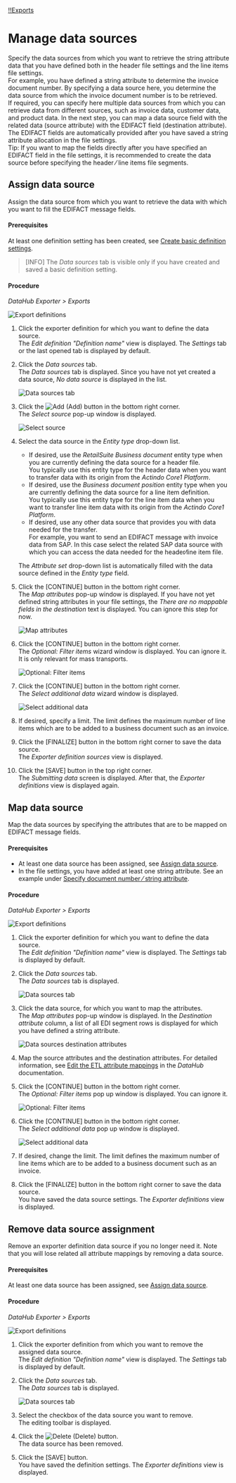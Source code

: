 [!!Exports](../UserInterface/01_Exports.md)

# Manage data sources
Specify the data sources from which you want to retrieve the string attribute data that you have defined both in the header file settings and the line items file settings.   
For example, you have defined a string attribute to determine the invoice document number. By specifying a data source here, you determine the data source from which the invoice document number is to be retrieved.    
If required, you can specify here multiple data sources from which you can retrieve data from different sources, such as invoice data, customer data, and product data. In the next step, you can map a data source field with the related data (source attribute) with the EDIFACT field (destination attribute). The EDIFACT fields are automatically provided after you have saved a string attribute allocation in the file settings.   
Tip: If you want to map the fields directly after you have specified an EDIFACT field in the file settings, it is recommended to create the data source before specifying the header &frasl; line items file segments.



## Assign data source

Assign the data source from which you want to retrieve the data with which you want to fill the EDIFACT message fields.

#### Prerequisites

At least one definition setting has been created, see [Create basic definition settings](./01_ManageDefinitions.md#create-basic-definition-settings).
>[INFO] The *Data sources* tab is visible only if you have created and saved a basic definition setting. 

#### Procedure

*DataHub Exporter > Exports*

![Export definitions](../../Assets/Screenshots/EDI/Operation/ExportDefinitions.png "[Export definitions]")

1. Click the exporter definition for which you want to define the data source.   
    The *Edit definition "Definition name"* view is displayed. The *Settings* tab or the last opened tab is displayed by default.

2. Click the *Data sources* tab.   
    The *Data sources* tab is displayed. Since you have not yet created a data source, *No data source* is displayed in the list. 

    ![Data sources tab](../../Assets/Screenshots/EDI/Operation/DataSourcesList.png "[Data sources tab]")

3. Click the ![Add](../../Assets/Icons/Plus01.png "[Add]") (Add) button in the bottom right corner.     
    The *Select source* pop-up window is displayed.

    ![Select source](../../Assets/Screenshots/EDI/Operation/DataSourcesSelectSource.png "[Select source]")

4. Select the data source in the *Entity type* drop-down list.   
    - If desired, use the *RetailSuite Business document* entity type when you are currently defining the data source for a header file.    
    You typically use this entity type for the header data when you want to transfer data with its origin from the *Actindo Core1 Platform*.
    - If desired, use the *Business document position* entity type when you are currently defining the data source for a line item definition.   
    You typically use this entity type for the line item data when you want to transfer line item data with its origin from the *Actindo Core1 Platform*.  
    - If desired, use any other data source that provides you with data needed for the transfer.   
    For example, you want to send an EDIFACT message with invoice data from SAP. In this case select the related SAP data source with which you can access the data needed for the header&frasl;line item file.   
    
    The *Attribute set* drop-down list is automatically filled with the data source defined in the *Entity type* field.
    
5. Click the [CONTINUE] button in the bottom right corner.   
    The *Map attributes* pop-up window is displayed. If you have not yet defined string attributes in your file settings, the *There are no mappable fields in the destination* text is displayed. You can ignore this step for now.

    ![Map attributes](../../Assets/Screenshots/EDI/Operation/DataSourcesMapAttributes.png "[Map attributes]")

6. Click the [CONTINUE] button in the bottom right corner.   
    The *Optional: Filter items* wizard window is displayed. You can ignore it. It is only relevant for mass transports.

     ![Optional: Filter items](../../Assets/Screenshots/EDI/Operation/DataSourcesOptionalFilterItems.png "[Optional:Filter items]")

7. Click the [CONTINUE] button in the bottom right corner.   
    The *Select additional data* wizard window is displayed. 

    ![Select additional data](../../Assets/Screenshots/EDI/Operation/DataSourcesSelectAdditionalData.png "[Select additional data]")

8. If desired, specify a limit. The limit defines the maximum number of line items which are to be added to a business document such as an invoice. <!---Julian, ist das richtig?-->

9. Click the [FINALIZE] button in the bottom right corner to save the data source.   
   The *Exporter definition sources* view is displayed.

10. Click the [SAVE] button in the top right corner.    
   The *Submitting data* screen is displayed. After that, the *Exporter definitions* view is displayed again. 



## Map data source

Map the data sources by specifying the attributes that are to be mapped on EDIFACT message fields.

#### Prerequisites

- At least one data source has been assigned, see [Assign data source](#assign-data-source).
- In the file settings, you have added at least one string attribute. See an example under [Specify document number &frasl; string attribute](./02_ManageHeaderFileSett.md#specify-document-number-⁄-string-attribute).

#### Procedure

*DataHub Exporter > Exports*

![Export definitions](../../Assets/Screenshots/EDI/Operation/ExportDefinitions.png "[Export definitions]")

1. Click the exporter definition for which you want to define the data source.   
    The *Edit definition "Definition name"* view is displayed. The *Settings* tab is displayed by default.

2. Click the *Data sources* tab.   
    The *Data sources* tab is displayed.  

    ![Data sources tab](../../Assets/Screenshots/EDI/Operation/DataSourcesListWithEntries.png "[Data sources tab]")

3. Click the data source, for which you want to map the attributes.   
    The *Map attributes* pop-up window is displayed. In the *Destination attribute* column, a list of all EDI segment rows is displayed for which you have defined a string attribute.

    ![Data sources destination attributes](../../Assets/Screenshots/EDI/Operation/DataSourcesDestinationAttributes.png "[Data sources destination attributes]")

4. Map the source attributes and the destination attributes. For detailed information, see [Edit the ETL attribute mappings](../../DataHub/Operation/01_ManageETLMappings.md#edit-an-etl-attribute-set-mapping) in the *DataHub* documentation.

5. Click the [CONTINUE] button in the bottom right corner.   
    The *Optional: Filter items* pop up window is displayed. You can ignore it.

     ![Optional: Filter items](../../Assets/Screenshots/EDI/Operation/DataSourcesOptionalFilterItems.png "[Optional:Filter items]")

6. Click the [CONTINUE] button in the bottom right corner.   
    The *Select additional data* pop up window is displayed. 

    ![Select additional data](../../Assets/Screenshots/EDI/Operation/DataSourcesSelectAdditionalData.png "[Select additional data]")

7. If desired, change the limit. The limit defines the maximum number of line items which are to be added to a business document such as an invoice. <!---ist das richtig?-->

8. Click the [FINALIZE] button in the bottom right corner to save the data source.   
  You have saved the data source settings. The *Exporter definitions* view is displayed. 




## Remove data source assignment

 Remove an exporter definition data source if you no longer need it. Note that you will lose related all attribute mappings by removing a data source.

 #### Prerequisites

At least one data source has been assigned, see [Assign data source](#assign-data-source).

#### Procedure

*DataHub Exporter > Exports*

![Export definitions](../../Assets/Screenshots/EDI/Operation/ExportDefinitions.png "[Export definitions]")

1. Click the exporter definition from which you want to remove the assigned data source.    
  The *Edit definition "Definition name"* view is displayed. The *Settings* tab is displayed by default.

2. Click the *Data sources* tab.   
    The *Data sources* tab is displayed.  
    
    ![Data sources tab](../../Assets/Screenshots/EDI/Operation/DataSourcesListWithEntries.png "[Data sources tab]")

3. Select the checkbox of the data source you want to remove.    
   The editing toolbar is displayed.

4. Click the ![Delete](../../Assets/Icons/Trash03.png "[Delete]") (Delete) button.   
   The data source has been removed.

5. Click the [SAVE] button.    
    You have saved the definition settings. The *Exporter definitions* view is displayed. 
     




